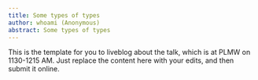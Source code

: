 ```yaml
---
title: Some types of types
author: whoami (Anonymous)
abstract: Some types of types
---
```


This is the template for you to liveblog about the talk,
which is at PLMW on 1130-1215 AM.  Just replace the content here
with your edits, and then submit it online.

